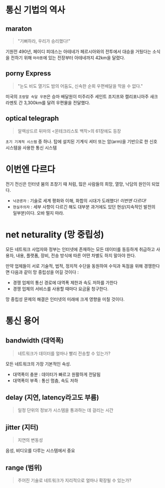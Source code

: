 # 통신 기법의 역사

## maraton

> "기뻐하라, 우리가 승리했다!"

기원전 490년, 페이디 피데스는 아테네가 페르시아와의 전투에서 대승을 거뒀다는 소식을 전하기 위해 `마라톤`에 있는 전장부터 아테네까지 42km을 달렸다.


## porny Express

> "눈도 비도 열기도 밤의 어둠도, 신속한 순회 우편배달을 막을 수 없다."

미국의 `조랑말 속달 우편`은 승마 배달원이 미주리주 세인트 조지프와 캘리포니아주 새크라멘토 간 3,300km를 달려 우편물을 전달했다.

## optical telegraph

>  알렉상드르 뒤마의 <몬테크리스토 백작>의 61장에도 등장

`초기 기계적 시스템` 중 하나. 탑에 설치된 기계식 셔터 또는 암(arm)을 기반으로 한 신호 시스템을 사용한 통신 시스템

# 이번엔 다르다

전기 전신은 인터넷 붐의 초창기 때 처럼, 많은 사람들의 희망, 열망, 낙담의 원인이 되었다.
- `낙관론자` : 기술로 세계 평화와 이해, 화합의 시대가 도래했다! *이번엔 다르다!*
- `현실주의자` : 세부 사항이 다르긴 해도 대부분 과거에도 있던 현상(지속적인 발전의 일부분)이다. 오바 떨지 마라.

# net neturality (망 중립성)

모든 네트워크 사업자와 정부는 인터넷에 존재하는 모든 데이터를 동등하게 취급하고 사용자, 내용, 플랫폼, 장비, 전송 방식에 따른 어떤 차별도 하지 말아야 한다.

만약 업체들이 서로 기술적, 법적, 정치적 수단을 동원하여 수익과 독점을 위해 경쟁한다면 다음과 같이 망 중립성을 어길 것이다 :
- 경쟁 업체의 통신 경로에 대역폭 제한과 속도 저하를 가한다
- 경쟁 업체의 서비스를 사용할 때마다 요금울 청구한다.

망 중립성 문제의 해결은 인터넷의 미래에 크게 영향을 미칠 것이다.

# 통신 용어

## bandwidth (대역폭)

> 네트워크가 데이터를 얼마나 빨리 전송할 수 있는가?

모든 네트워크의 가장 기본적인 속성.
- 대역폭이 충분 : 데이터가 빠르고 원활하게 전달됨
- 대역폭이 부족 : 통신 멈춤, 속도 저하

## delay (지연, latency라고도 부름)

> 일정 단위의 정보가 시스템을 통과하는 데 걸리는 시간

## jitter (지터)

> 지연의 변동성

음성, 비디오를 다루는 시스템에서 중요

## range (범위)

> 주어진 기술로 네트워크가 지리적으로 얼마나 확장될 수 있는가?

